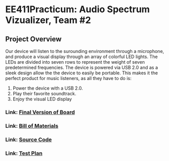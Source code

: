 # EE411Practicum: Audio Spectrum Vizualizer, Team #2
## Project Overview
Our device will listen to the surounding environment through a microphone, and 
produce a visual display through an array of colorful LED lights. The LEDs are divided
into seven rows to represent the weight of seven predetermined frequencies. 
The device is powered via USB 2.0 and as a sleek design allow the the device to easily 
be portable. This makes it the perfect product for music listeners, as all they have 
to do is:
1. Power the device with a USB 2.0.
2. Play their favorite soundtrack.
3. Enjoy the visual LED display

### Link: [Final Version of Board]()
### Link: [Bill of Materials](https://github.com/ian7aylor/ECE411Practicum/tree/master/BOM)
### Link: [Source Code](https://github.com/ian7aylor/ECE411Practicum/tree/master/Source/PrototypeCode_NeoPixels)
### Link: [Test Plan]()
